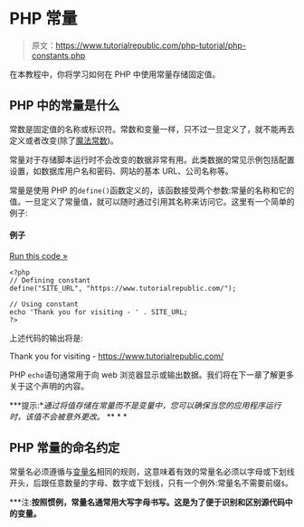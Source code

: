 # PHP 常量

> 原文：<https://www.tutorialrepublic.com/php-tutorial/php-constants.php>

在本教程中，你将学习如何在 PHP 中使用常量存储固定值。

## PHP 中的常量是什么

常数是固定值的名称或标识符。常数和变量一样，只不过一旦定义了，就不能再去定义或者改变(除了[魔法常数](php-magic-constants.php))。

常量对于存储脚本运行时不会改变的数据非常有用。此类数据的常见示例包括配置设置，如数据库用户名和密码、网站的基本 URL、公司名称等。

常量是使用 PHP 的`define()`函数定义的，该函数接受两个参数:常量的名称和它的值。一旦定义了常量值，就可以随时通过引用其名称来访问它。这里有一个简单的例子:

#### 例子

[Run this code »](../codelab.php?topic=php&file=constants "Run this code to view the output")

```
<?php
// Defining constant
define("SITE_URL", "https://www.tutorialrepublic.com/");

// Using constant
echo 'Thank you for visiting - ' . SITE_URL;
?>
```

上述代码的输出将是:

Thank you for visiting - https://www.tutorialrepublic.com/

PHP `echo`语句通常用于向 web 浏览器显示或输出数据。我们将在下一章了解更多关于这个声明的内容。

 ***提示:**通过将值存储在常量而不是变量中，您可以确保当您的应用程序运行时，该值不会被意外更改。*  ** * *

## PHP 常量的命名约定

常量名必须遵循与[变量名](php-variables.php#naming-conventions)相同的规则，这意味着有效的常量名必须以字母或下划线开头，后跟任意数量的字母、数字或下划线，只有一个例外:常量名不需要前缀`$`。

 ***注:**按照惯例，常量名通常用大写字母书写。这是为了便于识别和区别源代码中的变量。**